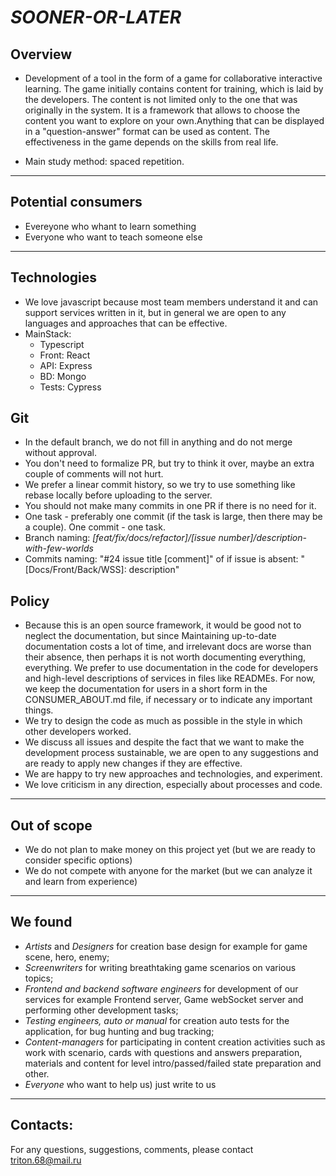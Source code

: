 ***SOONER-OR-LATER***
=====================

Overview
--------

* Development of a tool in the form of a game for collaborative interactive learning. The game initially contains content for training, which is laid by the developers. The content is not limited only to the one that was originally in the system. It is a framework that allows to choose the content you want to explore on your own.Anything that can be displayed in a "question-answer" format can be used as content. The effectiveness in the game depends on the skills from real life.

* Main study method: spaced repetition.
---

Potential consumers
------------------
* Evereyone who whant to learn something
* Everyone who want to teach someone else
---

Technologies
------------
* We love javascript because most team members understand it and can support services written in it, but in general we are open to any languages ​​and approaches that can be effective.
* MainStack:
    * Typescript
    * Front: React
    * API: Express
    * BD: Mongo
    * Tests: Cypress  
       
Git
---
* In the default branch, we do not fill in anything and do not merge without approval.
* You don't need to formalize PR, but try to think it over, maybe an extra couple of comments will not hurt.
* We prefer a linear commit history, so we try to use something like rebase locally before uploading to the server.
* You should not make many commits in one PR if there is no need for it.
* One task - preferably one commit (if the task is large, then there may be a couple). One commit - one task.
* Branch naming:  *[feat/fix/docs/refactor]/[issue number]/description-with-few-worlds*
* Commits naming: "#24 issue title [comment]" of if issue is absent: "[Docs/Front/Back/WSS]: description"


Policy
------
* Because this is an open source framework, it would be good not to neglect the documentation, but since Maintaining up-to-date documentation costs a lot of time, and irrelevant docs are worse than their absence, then perhaps it is not worth documenting everything, everything. We prefer to use documentation in the code for developers and high-level descriptions of services in files like READMEs. For now, we keep the documentation for users in a short form in the CONSUMER_ABOUT.md file, if necessary or to indicate any important things.
* We try to design the code as much as possible in the style in which other developers worked.
* We discuss all issues and despite the fact that we want to make the development process sustainable, we are open to any suggestions and are ready to apply new changes if they are effective.
* We are happy to try new approaches and technologies, and experiment.
* We love criticism in any direction, especially about processes and code.  

---
Out of scope
------------
* We do not plan to make money on this project yet (but we are ready to consider specific options)
* We do not compete with anyone for the market (but we can analyze it and learn from experience)


---
We found
------------
- *Artists* and *Designers* for creation base design for example for game scene, hero, enemy;
- *Screenwriters* for writing breathtaking game scenarios on various topics; 
- *Frontend and backend software engineers* for development of our services for example Frontend server, Game webSocket server and performing other development tasks;
- *Testing engineers, auto or manual* for creation auto tests for the application, for bug hunting and bug tracking;
- *Content-managers* for participating in content creation activities such as work with scenario, cards with questions and answers preparation, materials and content for level intro/passed/failed state preparation and other.
- *Everyone* who want to help us) just write to us
---
Contacts:
--------
For any questions, suggestions, comments, please contact triton.68@mail.ru
